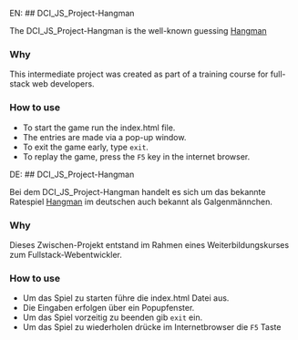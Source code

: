 EN: ## DCI_JS_Project-Hangman

The DCI_JS_Project-Hangman is the well-known guessing [Hangman](https://en.wikipedia.org/wiki/Hangman_(game))

### Why

This intermediate project was created as part of a training course for full-stack web developers.

### How to use

- To start the game run the index.html file.
- The entries are made via a pop-up window.
- To exit the game early, type `exit`.
- To replay the game, press the `F5` key in the internet browser.

DE: ## DCI_JS_Project-Hangman

Bei dem DCI_JS_Project-Hangman handelt es sich um das bekannte Ratespiel [Hangman](https://de.wikipedia.org/wiki/Galgenm%C3%A4nnchen) im deutschen auch bekannt als Galgenmännchen.

### Why

Dieses Zwischen-Projekt entstand im Rahmen eines Weiterbildungskurses zum Fullstack-Webentwickler. 

### How to use

- Um das Spiel zu starten führe die index.html Datei aus.
- Die Eingaben erfolgen über ein Popupfenster.
- Um das Spiel vorzeitig zu beenden gib `exit` ein.
- Um das Spiel zu wiederholen drücke im Internetbrowser die `F5` Taste

